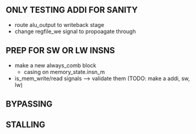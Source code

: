 ## ONLY TESTING ADDI FOR SANITY 
* route alu_output to writeback stage 
* change regfile_we signal to propoagate through 

## PREP FOR SW OR LW INSNS 
* make a new always_comb block 
	- casing on memory_state.insn_m 
* is_mem_write/read signals --> validate them (TODO: make a addi, sw, lw) 


## BYPASSING 
## STALLING 